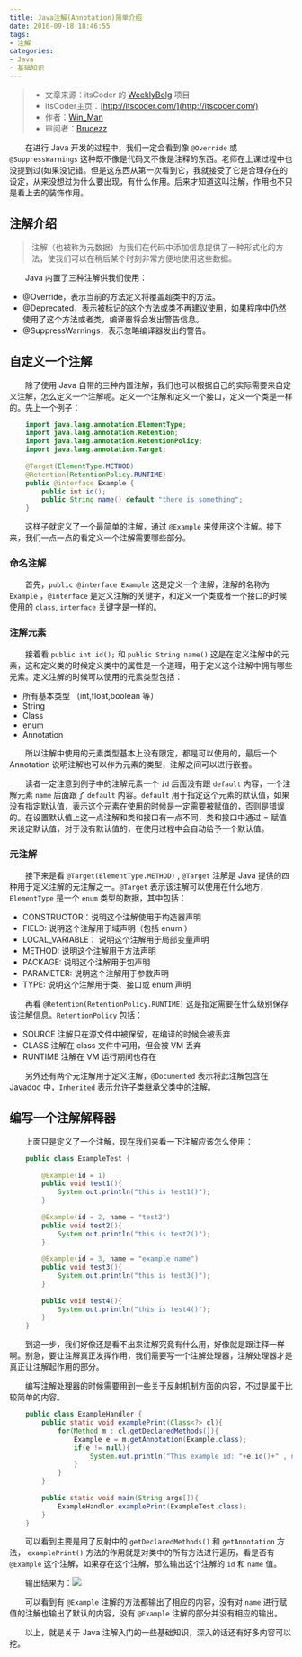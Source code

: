```yaml
---
title: Java注解(Annotation)简单介绍
date: 2016-09-18 18:46:55
tags:
- 注解
categories:
- Java
- 基础知识
---
```


>- 文章来源：itsCoder 的 [WeeklyBolg](https://github.com/itsCoder/weeklyblog) 项目
>- itsCoder主页：[http://itscoder.com/](http://itscoder.com/)
>- 作者：[Win_Man](https://github.com/Win-Man)
>- 审阅者：[Brucezz](https://github.com/brucezz)

　　在进行 Java 开发的过程中，我们一定会看到像 `@Override` 或 `@SuppressWarnings` 这种既不像是代码又不像是注释的东西。老师在上课过程中也没提到过(如果没记错。但是这东西从第一次看到它，我就接受了它是合理存在的设定，从来没想过为什么要出现，有什么作用。后来才知道这叫注解，作用也不只是看上去的装饰作用。

## 注解介绍
>注解（也被称为元数据）为我们在代码中添加信息提供了一种形式化的方法，使我们可以在稍后某个时刻非常方便地使用这些数据。

　　Java 内置了三种注解供我们使用：

- @Override，表示当前的方法定义将覆盖超类中的方法。
- @Deprecated，表示被标记的这个方法或类不再建议使用，如果程序中仍然使用了这个方法或者类，编译器将会发出警告信息。
- @SuppressWarnings，表示忽略编译器发出的警告。

## 自定义一个注解

　　除了使用 Java 自带的三种内置注解，我们也可以根据自己的实际需要来自定义注解，怎么定义一个注解呢。定义一个注解和定义一个接口，定义一个类是一样的。先上一个例子：

``` java
	import java.lang.annotation.ElementType;
	import java.lang.annotation.Retention;
	import java.lang.annotation.RetentionPolicy;
	import java.lang.annotation.Target;
	
	@Target(ElementType.METHOD)
	@Retention(RetentionPolicy.RUNTIME)
	public @interface Example {
	    public int id();
	    public String name() default "there is something";
	}
```

　　这样子就定义了一个最简单的注解，通过 `@Example` 来使用这个注解。接下来，我们一点一点的看定义一个注解需要哪些部分。

### 命名注解

　　首先，`public @interface Example` 这是定义一个注解，注解的名称为 `Example` ，`@interface` 是定义注解的关键字，和定义一个类或者一个接口的时候使用的 `class`, `interface` 关键字是一样的。

### 注解元素

　　接着看 `public int id();` 和 `public String name()` 这是在定义注解中的元素，这和定义类的时候定义类中的属性是一个道理，用于定义这个注解中拥有哪些元素。定义注解的时候可以使用的元素类型包括：

- 所有基本类型 （int,float,boolean 等）
- String
- Class
- enum
- Annotation

　　所以注解中使用的元素类型基本上没有限定，都是可以使用的，最后一个 Annotation 说明注解也可以作为元素的类型，注解之间可以进行嵌套。

　　读者一定注意到例子中的注解元素一个 `id` 后面没有跟 `default` 内容，一个注解元素 `name` 后面跟了 `default` 内容。`default` 用于指定这个元素的默认值，如果没有指定默认值，表示这个元素在使用的时候是一定需要被赋值的，否则是错误的。在设置默认值上这一点注解和类和接口有一点不同，类和接口中通过 = 赋值来设定默认值，对于没有默认值的，在使用过程中会自动给予一个默认值。

### 元注解

　　接下来是看 `@Target(ElementType.METHOD)` , `@Target` 注解是 Java 提供的四种用于定义注解的元注解之一。`@Target` 表示该注解可以使用在什么地方，`ElementType` 是一个 `enum` 类型的数据，其中包括：

- CONSTRUCTOR：说明这个注解使用于构造器声明
- FIELD: 说明这个注解用于域声明（包括 enum ）
- LOCAL_VARIABLE： 说明这个注解用于局部变量声明
- METHOD: 说明这个注解用于方法声明
- PACKAGE: 说明这个注解用于包声明
- PARAMETER: 说明这个注解用于参数声明
- TYPE: 说明这个注解用于类、接口或 enum 声明

　　再看 `@Retention(RetentionPolicy.RUNTIME)` 这是指定需要在什么级别保存该注解信息。`RetentionPolicy` 包括：

- SOURCE 注解只在源文件中被保留，在编译的时候会被丢弃
- CLASS 注解在 class 文件中可用，但会被 VM 丢弃
- RUNTIME 注解在 VM 运行期间也存在

　　另外还有两个元注解用于定义注解，`@Documented` 表示将此注解包含在 Javadoc 中，`Inherited` 表示允许子类继承父类中的注解。

## 编写一个注解解释器

　　上面只是定义了一个注解，现在我们来看一下注解应该怎么使用：

``` java
	public class ExampleTest {
	
	    @Example(id = 1)
	    public void test1(){
	        System.out.println("this is test1()");
	    }
	
	    @Example(id = 2, name = "test2")
	    public void test2(){
	        System.out.println("this is test2()");
	    }
	
	    @Example(id = 3, name = "example name")
	    public void test3(){
	        System.out.println("this is test3()");
	    }
	
	    public void test4(){
	        System.out.println("this is test4()");
	    }
	}
```

　　到这一步，我们好像还是看不出来注解究竟有什么用，好像就是跟注释一样啊。别急，要让注解真正发挥作用，我们需要写一个注解处理器，注解处理器才是真正让注解起作用的部分。

　　编写注解处理器的时候需要用到一些关于反射机制方面的内容，不过是属于比较简单的内容。

``` java
	public class ExampleHandler {
	    public static void examplePrint(Class<?> cl){
	        for(Method m : cl.getDeclaredMethods()){
	            Example e = m.getAnnotation(Example.class);
	            if(e != null){
	                System.out.println("This example id: "+e.id()+" , name: "+e.name());
	            }
	        }
	    }
	
	    public static void main(String args[]){
	        ExampleHandler.examplePrint(ExampleTest.class);
	    }
	}
```

　　可以看到主要是用了反射中的 `getDeclaredMethods()` 和 `getAnnotation` 方法， `examplePrint()` 方法的作用就是对类中的所有方法进行遍历，看是否有 `@Example` 这个注解，如果存在这个注解，那么输出这个注解的 `id` 和 `name` 值。

　　输出结果为：![](http://oc4wmeyj8.bkt.clouddn.com/ExampleHandler%E8%BE%93%E5%87%BA%E7%BB%93%E6%9E%9C.PNG)

　　可以看到有 `@Example` 注解的方法都输出了相应的内容，没有对 `name` 进行赋值的注解也输出了默认的内容，没有 `@Example` 注解的部分并没有相应的输出。

　　以上，就是关于 Java 注解入门的一些基础知识，深入的话还有好多内容可以挖。